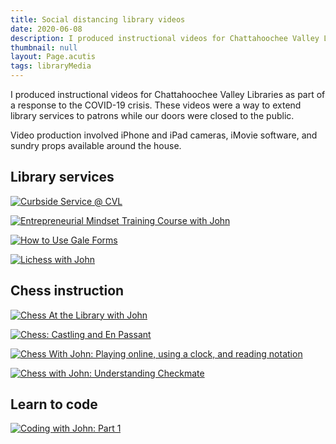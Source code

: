 ```yaml
---
title: Social distancing library videos
date: 2020-06-08
description: I produced instructional videos for Chattahoochee Valley Libraries. This was in part a response to the COVID-19 crisis. These videos were a way to extend library services to patrons while our doors were closed to the public.
thumbnail: null
layout: Page.acutis
tags: libraryMedia
---
```


I produced instructional videos for Chattahoochee Valley Libraries as 
part of a response to the COVID-19 crisis. These videos were a way to extend
library services to patrons while our doors were closed to the public.

Video production involved iPhone and iPad cameras, iMovie software, and sundry
props available around the house.

<div class="video-thumbnail">

## Library services

<div class="video-thumbnail__link">

[![Curbside Service @ CVL](/assets/images/library-media/curbside-title.jpg)](https://www.facebook.com/chatlibraries/videos/632143977302753/)

</div>
<div class="video-thumbnail__link">

[![Entrepreneurial Mindset Training Course with John](/assets/images/library-media/Entrepreneurial-Mindset-Training-Course-with-John-hTnw1sfOeQQ.jpg)](https://youtu.be/hTnw1sfOeQQ)

</div>
<div class="video-thumbnail__link">

[![How to Use Gale Forms](/assets/images/library-media/How-to-Use-Gale-Forms-qms2A6q78J0.jpg)](https://youtu.be/qms2A6q78J0)

</div>
<div class="video-thumbnail__link">

[![Lichess with John](/assets/images/library-media/LiChess-with-John-9ttf_wooIhs.jpg)](https://youtu.be/9ttf_wooIhs)

</div>

## Chess instruction

<div class="video-thumbnail__link">

[![Chess At the Library with John](/assets/images/library-media/Chess-At-the-Library-with-John-iH6ZB3La2uA.jpg)](https://youtu.be/iH6ZB3La2uA)

</div>
<div class="video-thumbnail__link">

[![Chess: Castling and En Passant](/assets/images/library-media/Chess-Castling-and-En-Passant-1Ut3Zw61v9M.jpg)](https://youtu.be/1Ut3Zw61v9M)

</div>
<div class="video-thumbnail__link">

[![Chess With John: Playing online, using a clock, and reading notation](/assets/images/library-media/Chess-With-John-Playing-online-using-a-clock-and-reading-notation-LubUp85_s0k.jpg)](https://youtu.be/LubUp85_s0k)

</div>
<div class="video-thumbnail__link">

[![Chess with John: Understanding Checkmate](/assets/images/library-media/Chess-with-John-Understanding-Checkmate-KXsTUkHgaJM.jpg)](https://youtu.be/KXsTUkHgaJM)

</div>

## Learn to code

<div class="video-thumbnail__link">

[![Coding with John: Part 1](/assets/images/library-media/Coding-with-John-Part-1-Vw_sBSQ9KMQ.jpg)](https://youtu.be/Vw_sBSQ9KMQ)

</div>

</div>
